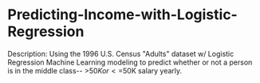 # Predicting-Income-with-Logistic-Regression

Description:  Using the  1996 U.S. Census "Adults" dataset w/ Logistic Regression Machine Learning modeling to predict whether or not a person is in the middle class-- >$50K or <=$50K salary yearly.
